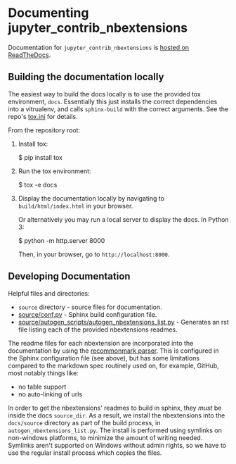Documenting jupyter_contrib_nbextensions
========================================

Documentation for `jupyter_contrib_nbextensions`
is [hosted on ReadTheDocs](https://jupyter_contrib_nbextensions.readthedocs.org/en/latest/).


Building the documentation locally
----------------------------------

The easiest way to build the docs locally is to use the provided tox
environment, `docs`. Essentially this just installs the correct dependencies
into a vitrualenv, and calls `sphinx-build` with the correct arguments.
See the repo's [tox.ini](../tox.ini) for details.

From the repository root:

1. Install tox:

    $ pip install tox

2. Run the tox environment:

    $ tox -e docs

3. Display the documentation locally by navigating to `build/html/index.html`
   in your browser.

   Or alternatively you may run a local server to display the docs.
   In Python 3:

      $ python -m http.server 8000

   Then, in your browser, go to `http://localhost:8000`.


Developing Documentation
------------------------

Helpful files and directories:

 * `source` directory - source files for documentation.
 * [source/conf.py](source/conf.py) - Sphinx build configuration file.
 * [source/autogen_scripts/autogen_nbextensions_list.py](source/autogen_scripts/autogen_nbextensions_list.py) -
   Generates an rst file listing each of the provided nbextensions readmes.

The readme files for each nbextension are incorporated into the documentation
by using the [recommonmark parser](https://github.com/rtfd/recommonmark).
This is configured in the Sphinx configuration file (see above), but has some
limitations compared to the markdown spec routinely used on, for example,
GitHub, most notably things like:
 * no table support
 * no auto-linking of urls

In order to get the nbextensions' readmes to build in sphinx, they _must_ be
inside the docs `source_dir`.
As a result, we install the nbextensions into the `docs/source` directory as
part of the build process, in `autogen_nbextensions_list.py`. The install is
performed using symlinks on non-windows platforms, to minimize the amount of
writing needed. Symlinks aren't supported on Windows without admin rights, so
we have to use the regular install process which copies the files.
